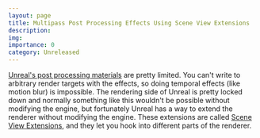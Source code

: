 ```yaml
---
layout: page
title: Multipass Post Processing Effects Using Scene View Extensions
description:
img:
importance: 0
category: Unreleased
---
```


[Unreal's post processing materials](https://docs.unrealengine.com/5.3/en-US/post-process-materials-in-unreal-engine/) are pretty limited. You can't write to arbitrary render targets with the effects, so doing temporal effects (like motion blur) is impossible. The rendering side of Unreal is pretty locked down and normally something like this wouldn't be possible without modifying the engine, but fortunately Unreal has a way to extend the renderer without modifying the engine. These extensions are called [Scene View Extensions](https://github.com/EpicGames/UnrealEngine/blob/5ccd1d8b91c944d275d04395a037636837de2c56/Engine/Source/Runtime/Engine/Public/SceneViewExtension.h#L99C9-L99C9), and they let you hook into different parts of the renderer.